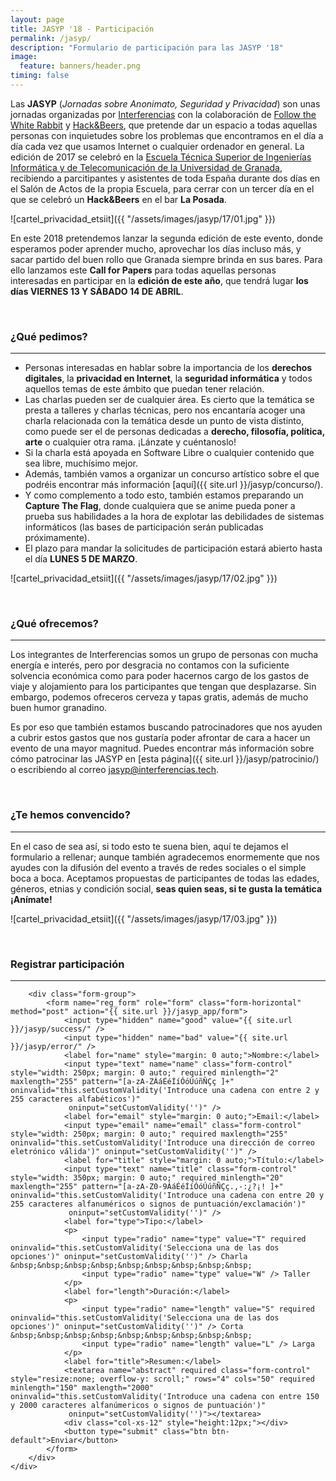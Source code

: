 ```yaml
---
layout: page
title: JASYP '18 - Participación
permalink: /jasyp/
description: "Formulario de participación para las JASYP '18"
image:
  feature: banners/header.png
timing: false
---
```


Las **JASYP** (*Jornadas sobre Anonimato, Seguridad y Privacidad*) son unas jornadas organizadas por [Interferencias](https://twitter.com/Inter_ferencias) con la colaboración de [Follow the White Rabbit](https://twitter.com/fwhibbit_blog) y [Hack&Beers](https://twitter.com/hackandbeers), que pretende dar un espacio a todas aquellas personas con inquietudes sobre los problemas que encontramos en el día a día cada vez que usamos Internet o cualquier ordenador en general. La edición de 2017 se celebró en la [Escuela Técnica Superior de Ingenierías Informática y de Telecomunicación de la Universidad de Granada](https://etsiit.ugr.es/), recibiendo a parcitipantes y asistentes de toda España durante dos días en el Salón de Actos de la propia Escuela, para cerrar con un tercer día en el que se celebró un **Hack&Beers** en el bar **La Posada**.

![cartel_privacidad_etsiit]({{ "/assets/images/jasyp/17/01.jpg" }})

En este 2018 pretendemos lanzar la segunda edición de este evento, donde esperamos poder aprender mucho, aprovechar los días incluso más, y sacar partido del buen rollo que Granada siempre brinda en sus bares. Para ello lanzamos este **Call for Papers** para todas aquellas personas interesadas en participar en la **edición de este año**, que tendrá lugar **los días VIERNES 13 Y SÁBADO 14 DE ABRIL**.

<div class="bootstrap">
	<div class="text-center">
    <br>
		<h3>¿Qué pedimos?</h3>
		<hr>
  </div>
</div>

- Personas interesadas en hablar sobre la importancia de los **derechos digitales**, la **privacidad en Internet**, la **seguridad informática** y todos aquellos temas de este ámbito que puedan tener relación.
- Las charlas pueden ser de cualquier área. Es cierto que la temática se presta a talleres y charlas técnicas, pero nos encantaría acoger una charla relacionada con la temática desde un punto de vista distinto, como puede ser el de personas dedicadas a **derecho, filosofía, política, arte** o cualquier otra rama. ¡Lánzate y cuéntanoslo!
- Si la charla está apoyada en Software Libre o cualquier contenido que sea libre, muchísimo mejor.
- Además, también vamos a organizar un concurso artístico sobre el que podréis encontrar más información [aquí]({{ site.url }}/jasyp/concurso/).
- Y como complemento a todo esto, también estamos preparando un **Capture The Flag**, donde cualquiera que se anime pueda poner a prueba sus habilidades a la hora de explotar las debilidades de sistemas informáticos (las bases de participación serán publicadas próximamente).
- El plazo para mandar la solicitudes de participación estará abierto hasta el día **LUNES 5 DE MARZO**.

![cartel_privacidad_etsiit]({{ "/assets/images/jasyp/17/02.jpg" }})

<div class="bootstrap">
	<div class="text-center">
    <br>
		<h3>¿Qué ofrecemos?</h3>
		<hr>
  </div>
</div>

Los integrantes de Interferencias somos un grupo de personas con mucha energía e interés, pero por desgracia no contamos con la suficiente solvencia económica como para poder hacernos cargo de los gastos de viaje y alojamiento para los participantes que tengan que desplazarse. Sin embargo, podemos ofreceros cerveza y tapas gratis, además de mucho buen humor granadino.

Es por eso que también estamos buscando patrocinadores que nos ayuden a cubrir estos gastos que nos gustaría poder afrontar de cara a hacer un evento de una mayor magnitud. Puedes encontrar más información sobre cómo patrocinar las JASYP en [esta página]({{ site.url }}/jasyp/patrocinio/) o escribiendo al correo [jasyp@interferencias.tech](mailto:[jasyp@interferencias.tech]).

<div class="bootstrap">
	<div class="text-center">
    <br>
		<h3>¿Te hemos convencido?</h3>
		<hr>
  </div>
</div>

En el caso de sea así, si todo esto te suena bien, aquí te dejamos el formulario a rellenar; aunque también agradecemos enormemente que nos ayudes con la difusión del evento a través de redes sociales o el simple boca a boca. Aceptamos propuestas de participantes de todas las edades, géneros, etnias y condición social, **seas quien seas, si te gusta la temática ¡Anímate!**

![cartel_privacidad_etsiit]({{ "/assets/images/jasyp/17/03.jpg" }})

<div class="bootstrap">
	<div class="text-center">
    <br>
		<h3>Registrar participación</h3>
		<hr>

		<div class="form-group">
			<form name="reg_form" role="form" class="form-horizontal" method="post" action="{{ site.url }}/jasyp_app/form">
				<input type="hidden" name="good" value="{{ site.url }}/jasyp/success/" />
				<input type="hidden" name="bad" value="{{ site.url }}/jasyp/error/" />
				<label for="name" style="margin: 0 auto;">Nombre:</label>
				<input type="text" name="name" class="form-control" style="width: 250px; margin: 0 auto;" required minlength="2" maxlength="255" pattern="[a-zA-ZÁáÉéÍíÓóÚúñÑÇç ]+" oninvalid="this.setCustomValidity('Introduce una cadena con entre 2 y 255 caracteres alfabéticos')"
				 oninput="setCustomValidity('')" />
				<label for="email" style="margin: 0 auto;">Email:</label>
				<input type="email" name="email" class="form-control" style="width: 250px; margin: 0 auto;" required maxlength="255" oninvalid="this.setCustomValidity('Introduce una dirección de correo eletrónico válida')" oninput="setCustomValidity('')" />
				<label for="title" style="margin: 0 auto;">Título:</label>
				<input type="text" name="title" class="form-control" style="width: 350px; margin: 0 auto;" required minlength="20" maxlength="255" pattern="[a-zA-Z0-9ÁáÉéÍíÓóÚúñÑÇç.,-:¿?¡! ]+" oninvalid="this.setCustomValidity('Introduce una cadena con entre 20 y 255 caracteres alfanuméricos o signos de puntuación/exclamación')"
				 oninput="setCustomValidity('')" />
				<label for="type">Tipo:</label>
				<p>
					<input type="radio" name="type" value="T" required oninvalid="this.setCustomValidity('Selecciona una de las dos opciones')" oninput="setCustomValidity('')" /> Charla &nbsp;&nbsp;&nbsp;&nbsp;&nbsp;&nbsp;&nbsp;&nbsp;&nbsp;
					<input type="radio" name="type" value="W" /> Taller
				</p>
				<label for="length">Duración:</label>
				<p>
					<input type="radio" name="length" value="S" required oninvalid="this.setCustomValidity('Selecciona una de las dos opciones')" oninput="setCustomValidity('')" /> Corta &nbsp;&nbsp;&nbsp;&nbsp;&nbsp;&nbsp;&nbsp;&nbsp;&nbsp;
					<input type="radio" name="length" value="L" /> Larga
				</p>
				<label for="title">Resumen:</label>
				<textarea name="abstract" required class="form-control" style="resize:none; overflow-y: scroll;" rows="4" cols="50" required minlength="150" maxlength="2000" oninvalid="this.setCustomValidity('Introduce una cadena con entre 150 y 2000 caracteres alfanúmericos o signos de puntuación')"
				 oninput="setCustomValidity('')"></textarea>
				<div class="col-xs-12" style="height:12px;"></div>
				<button type="submit" class="btn btn-default">Enviar</button>
			</form>
		</div>
	</div>
</div>
